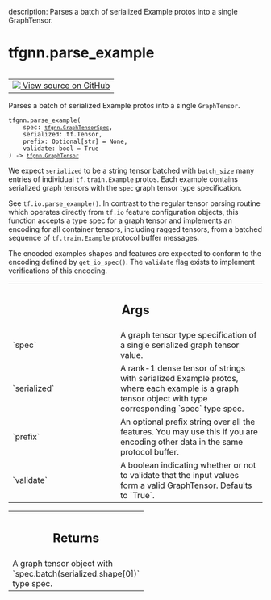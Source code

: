 description: Parses a batch of serialized Example protos into a single GraphTensor.

<div itemscope itemtype="http://developers.google.com/ReferenceObject">
<meta itemprop="name" content="tfgnn.parse_example" />
<meta itemprop="path" content="Stable" />
</div>

# tfgnn.parse_example

<!-- Insert buttons and diff -->

<table class="tfo-notebook-buttons tfo-api nocontent" align="left">
<td>
  <a target="_blank" href="https://github.com/tensorflow/gnn/tree/master/tensorflow_gnn/graph/graph_tensor_io.py#L40-L86">
    <img src="https://www.tensorflow.org/images/GitHub-Mark-32px.png" />
    View source on GitHub
  </a>
</td>
</table>



Parses a batch of serialized Example protos into a single `GraphTensor`.

<pre class="devsite-click-to-copy prettyprint lang-py tfo-signature-link">
<code>tfgnn.parse_example(
    spec: <a href="../tfgnn/GraphTensorSpec.md"><code>tfgnn.GraphTensorSpec</code></a>,
    serialized: tf.Tensor,
    prefix: Optional[str] = None,
    validate: bool = True
) -> <a href="../tfgnn/GraphTensor.md"><code>tfgnn.GraphTensor</code></a>
</code></pre>



<!-- Placeholder for "Used in" -->

We expect `serialized` to be a string tensor batched with `batch_size` many
entries of individual `tf.train.Example` protos. Each example contains
serialized graph tensors with the `spec` graph tensor type specification.

See `tf.io.parse_example()`. In contrast to the regular tensor parsing routine
which operates directly from `tf.io` feature configuration objects, this
function accepts a type spec for a graph tensor and implements an encoding for
all container tensors, including ragged tensors, from a batched sequence of
`tf.train.Example` protocol buffer messages.

The encoded examples shapes and features are expected to conform to the
encoding defined by `get_io_spec()`. The `validate` flag exists to implement
verifications of this encoding.

<!-- Tabular view -->
 <table class="responsive fixed orange">
<colgroup><col width="214px"><col></colgroup>
<tr><th colspan="2"><h2 class="add-link">Args</h2></th></tr>

<tr>
<td>
`spec`
</td>
<td>
A graph tensor type specification of a single serialized graph tensor
value.
</td>
</tr><tr>
<td>
`serialized`
</td>
<td>
A rank-1 dense tensor of strings with serialized Example protos,
where each example is a graph tensor object with type corresponding `spec`
type spec.
</td>
</tr><tr>
<td>
`prefix`
</td>
<td>
An optional prefix string over all the features. You may use
this if you are encoding other data in the same protocol buffer.
</td>
</tr><tr>
<td>
`validate`
</td>
<td>
A boolean indicating whether or not to validate that the input
values form a valid GraphTensor. Defaults to `True`.
</td>
</tr>
</table>



<!-- Tabular view -->
 <table class="responsive fixed orange">
<colgroup><col width="214px"><col></colgroup>
<tr><th colspan="2"><h2 class="add-link">Returns</h2></th></tr>
<tr class="alt">
<td colspan="2">
A graph tensor object with `spec.batch(serialized.shape[0])` type spec.
</td>
</tr>

</table>

